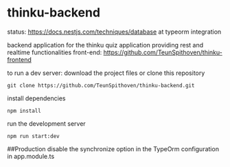 # thinku-backend
status: https://docs.nestjs.com/techniques/database at typeorm integration

backend application for the thinku quiz application providing rest and realtime functionalities
front-end: https://github.com/TeunSpithoven/thinku-frontend

to run a dev server:
download the project files or clone this repository
```
git clone https://github.com/TeunSpithoven/thinku-backend.git
```
install dependencies
```
npm install
```
run the development server
```
npm run start:dev
```

##Production
disable the synchronize option in the TypeOrm configuration in app.module.ts 
